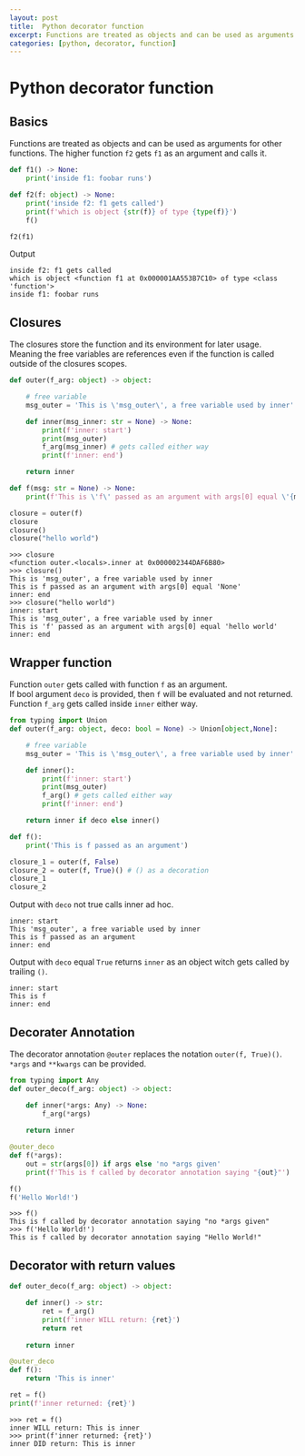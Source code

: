 ```yaml
---
layout: post
title:  Python decorator function
excerpt: Functions are treated as objects and can be used as arguments for other functions. The higher function `f2` gets `f1` as an argument and calls it.
categories: [python, decorator, function]
---
```


# Python decorator function

## Basics

Functions are treated as objects and can be used as arguments for other functions. 
The higher function `f2` gets `f1` as an argument and calls it.

```python
def f1() -> None:
    print('inside f1: foobar runs')

def f2(f: object) -> None:
    print('inside f2: f1 gets called')
    print(f'which is object {str(f)} of type {type(f)}')
    f()

f2(f1)
```

Output

```
inside f2: f1 gets called
which is object <function f1 at 0x000001AA553B7C10> of type <class 'function'>
inside f1: foobar runs
```

## Closures

The closures store the function and its environment for later usage. Meaning the free variables are references even if the function is called outside of the closures scopes.

```python
def outer(f_arg: object) -> object:

    # free variable
    msg_outer = 'This is \'msg_outer\', a free variable used by inner'

    def inner(msg_inner: str = None) -> None:
        print(f'inner: start')
        print(msg_outer)
        f_arg(msg_inner) # gets called either way
        print(f'inner: end')

    return inner

def f(msg: str = None) -> None:
    print(f'This is \'f\' passed as an argument with args[0] equal \'{msg}\'')

closure = outer(f)
closure
closure()
closure("hello world")
```

```
>>> closure
<function outer.<locals>.inner at 0x000002344DAF6B80>
>>> closure()
This is 'msg_outer', a free variable used by inner
This is f passed as an argument with args[0] equal 'None'
inner: end
>>> closure("hello world")
inner: start
This is 'msg_outer', a free variable used by inner
This is 'f' passed as an argument with args[0] equal 'hello world'
inner: end
```

## Wrapper function

Function `outer` gets called with function `f` as an argument.  
If bool argument `deco` is provided, then `f` will be evaluated and not returned.
Function `f_arg` gets called inside `inner` either way.

```python
from typing import Union
def outer(f_arg: object, deco: bool = None) -> Union[object,None]:

    # free variable
    msg_outer = 'This is \'msg_outer\', a free variable used by inner'

    def inner():
        print(f'inner: start')
        print(msg_outer)
        f_arg() # gets called either way
        print(f'inner: end')

    return inner if deco else inner()

def f():
    print('This is f passed as an argument')

closure_1 = outer(f, False)
closure_2 = outer(f, True)() # () as a decoration
closure_1
closure_2
```

Output with `deco` not true calls inner ad hoc.

```
inner: start
This 'msg_outer', a free variable used by inner
This is f passed as an argument
inner: end
```

Output with `deco` equal `True` returns `inner` as an object witch gets called by trailing `()`.

```
inner: start
This is f
inner: end
```

## Decorater Annotation

The decorator annotation `@outer` replaces the notation `outer(f, True)()`.  
`*args` and `**kwargs` can be provided.

```python
from typing import Any
def outer_deco(f_arg: object) -> object:

    def inner(*args: Any) -> None:
        f_arg(*args)
    
    return inner

@outer_deco
def f(*args):
    out = str(args[0]) if args else 'no *args given'
    print(f'This is f called by decorator annotation saying "{out}"')

f()
f('Hello World!')
```

```
>>> f()
This is f called by decorator annotation saying "no *args given"
>>> f('Hello World!')
This is f called by decorator annotation saying "Hello World!"
```

## Decorator with return values

```python
def outer_deco(f_arg: object) -> object:

    def inner() -> str:
        ret = f_arg()
        print(f'inner WILL return: {ret}')
        return ret
    
    return inner

@outer_deco
def f():
    return 'This is inner'

ret = f()
print(f'inner returned: {ret}')
```

```
>>> ret = f()
inner WILL return: This is inner
>>> print(f'inner returned: {ret}')
inner DID return: This is inner
```